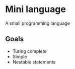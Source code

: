 # Mini language

A small programming language

## Goals

- Turing complete
- Simple
- Nestable statements
